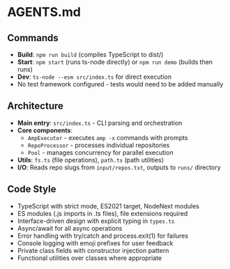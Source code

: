 # AGENTS.md

## Commands
- **Build**: `npm run build` (compiles TypeScript to dist/)
- **Start**: `npm start` (runs ts-node directly) or `npm run demo` (builds then runs)
- **Dev**: `ts-node --esm src/index.ts` for direct execution
- No test framework configured - tests would need to be added manually

## Architecture
- **Main entry**: `src/index.ts` - CLI parsing and orchestration
- **Core components**: 
  - `AmpExecutor` - executes `amp -x` commands with prompts
  - `RepoProcessor` - processes individual repositories
  - `Pool` - manages concurrency for parallel execution
- **Utils**: `fs.ts` (file operations), `path.ts` (path utilities)
- **I/O**: Reads repo slugs from `input/repos.txt`, outputs to `runs/` directory

## Code Style
- TypeScript with strict mode, ES2021 target, NodeNext modules
- ES modules (.js imports in .ts files), file extensions required
- Interface-driven design with explicit typing in `types.ts`
- Async/await for all async operations
- Error handling with try/catch and process.exit(1) for failures
- Console logging with emoji prefixes for user feedback
- Private class fields with constructor injection pattern
- Functional utilities over classes where appropriate

